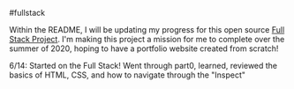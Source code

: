 #fullstack

Within the README, I will be updating my progress for this open source [Full Stack Project](https://fullstackopen.com/en/part0/general_info). I'm making this project a mission for me to complete over the summer of 2020, hoping to have a portfolio website created from scratch!


6/14: Started on the Full Stack! Went through part0, learned, reviewed the basics of HTML, CSS, and how to navigate through the "Inspect"


